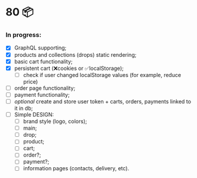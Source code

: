 # 80 📦

### In progress:

- [x] GraphQL supporting;
- [x] products and collections (drops) static rendering;
- [x] basic cart functionality;
- [x] persistent cart (❌cookies or ✅localStorage);
  - [ ] check if user changed localStorage values (for example, reduce price)
- [ ] order page functionality;
- [ ] payment functionality;
- [ ] *optional* create and store user token + carts, orders, payments linked to it in db;
- [ ] Simple DESIGN:
  - [ ] brand style (logo, colors);
  - [ ] main;
  - [ ] drop;
  - [ ] product;
  - [ ] cart;
  - [ ] order?;
  - [ ] payment?;
  - [ ] information pages (contacts, delivery, etc).
